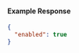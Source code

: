 <!-- Code generated for API Clients. DO NOT EDIT. -->
#### Example Response
```json
{
  "enabled": true
}
